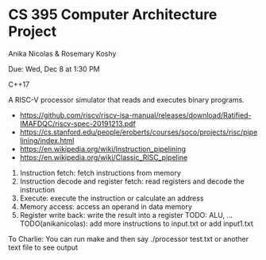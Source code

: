 # CS 395 Computer Architecture Project

Anika Nicolas & Rosemary Koshy

Due: Wed, Dec 8 at 1:30 PM

C++17

A RISC-V processor simulator that reads and executes binary programs.
 * https://github.com/riscv/riscv-isa-manual/releases/download/Ratified-IMAFDQC/riscv-spec-20191213.pdf
 * https://cs.stanford.edu/people/eroberts/courses/soco/projects/risc/pipelining/index.html
 * https://en.wikipedia.org/wiki/Instruction_pipelining
 * https://en.wikipedia.org/wiki/Classic_RISC_pipeline
1. Instruction fetch: fetch instructions from memory
2. Instruction decode and register fetch: read registers and decode the instruction
3. Execute: execute the instruction or calculate an address
4. Memory access: access an operand in data memory
5. Register write back: write the result into a register
TODO: ALU, ...
TODO(anikanicolas): add more instructions to input.txt or add input1.txt

To Charlie:
You can run make and then say ./processor test.txt or another text file to see output
